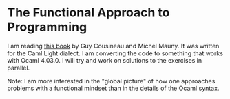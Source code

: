 # The Functional Approach to Programming

I am reading [this book](http://pauillac.inria.fr/cousineau-mauny/) by Guy Cousineau and Michel Mauny. It was written for the Caml Light dialect. I am converting the code to something that works with Ocaml 4.03.0. I will try and work on solutions to the exercises in parallel.

Note: I am more interested in the "global picture" of how one approaches problems with a functional mindset than in the details of the Ocaml syntax.
